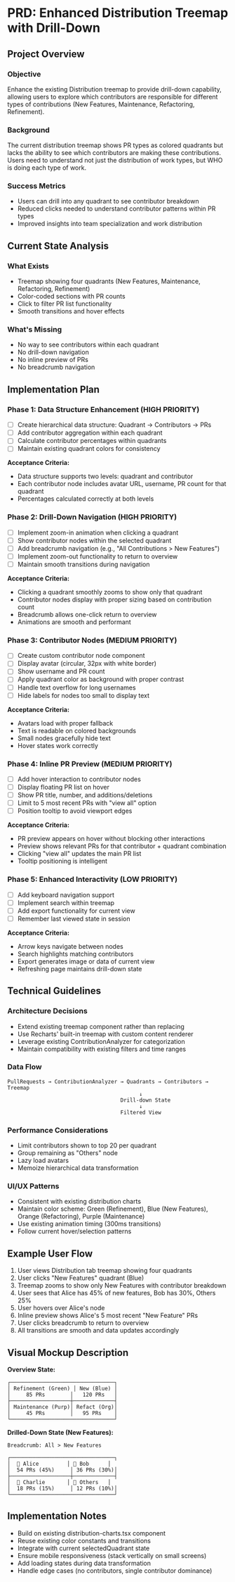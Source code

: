 # PRD: Enhanced Distribution Treemap with Drill-Down

## Project Overview

### Objective
Enhance the existing Distribution treemap to provide drill-down capability, allowing users to explore which contributors are responsible for different types of contributions (New Features, Maintenance, Refactoring, Refinement).

### Background
The current distribution treemap shows PR types as colored quadrants but lacks the ability to see which contributors are making these contributions. Users need to understand not just the distribution of work types, but WHO is doing each type of work.

### Success Metrics
- Users can drill into any quadrant to see contributor breakdown
- Reduced clicks needed to understand contributor patterns within PR types
- Improved insights into team specialization and work distribution

## Current State Analysis

### What Exists
- Treemap showing four quadrants (New Features, Maintenance, Refactoring, Refinement)
- Color-coded sections with PR counts
- Click to filter PR list functionality
- Smooth transitions and hover effects

### What's Missing
- No way to see contributors within each quadrant
- No drill-down navigation
- No inline preview of PRs
- No breadcrumb navigation

## Implementation Plan

### Phase 1: Data Structure Enhancement (HIGH PRIORITY)
- [ ] Create hierarchical data structure: Quadrant → Contributors → PRs
- [ ] Add contributor aggregation within each quadrant
- [ ] Calculate contributor percentages within quadrants
- [ ] Maintain existing quadrant colors for consistency

**Acceptance Criteria:**
- Data structure supports two levels: quadrant and contributor
- Each contributor node includes avatar URL, username, PR count for that quadrant
- Percentages calculated correctly at both levels

### Phase 2: Drill-Down Navigation (HIGH PRIORITY)
- [ ] Implement zoom-in animation when clicking a quadrant
- [ ] Show contributor nodes within the selected quadrant
- [ ] Add breadcrumb navigation (e.g., "All Contributions > New Features")
- [ ] Implement zoom-out functionality to return to overview
- [ ] Maintain smooth transitions during navigation

**Acceptance Criteria:**
- Clicking a quadrant smoothly zooms to show only that quadrant
- Contributor nodes display with proper sizing based on contribution count
- Breadcrumb allows one-click return to overview
- Animations are smooth and performant

### Phase 3: Contributor Nodes (MEDIUM PRIORITY)
- [ ] Create custom contributor node component
- [ ] Display avatar (circular, 32px with white border)
- [ ] Show username and PR count
- [ ] Apply quadrant color as background with proper contrast
- [ ] Handle text overflow for long usernames
- [ ] Hide labels for nodes too small to display text

**Acceptance Criteria:**
- Avatars load with proper fallback
- Text is readable on colored backgrounds
- Small nodes gracefully hide text
- Hover states work correctly

### Phase 4: Inline PR Preview (MEDIUM PRIORITY)
- [ ] Add hover interaction to contributor nodes
- [ ] Display floating PR list on hover
- [ ] Show PR title, number, and additions/deletions
- [ ] Limit to 5 most recent PRs with "view all" option
- [ ] Position tooltip to avoid viewport edges

**Acceptance Criteria:**
- PR preview appears on hover without blocking other interactions
- Preview shows relevant PRs for that contributor + quadrant combination
- Clicking "view all" updates the main PR list
- Tooltip positioning is intelligent

### Phase 5: Enhanced Interactivity (LOW PRIORITY)
- [ ] Add keyboard navigation support
- [ ] Implement search within treemap
- [ ] Add export functionality for current view
- [ ] Remember last viewed state in session

**Acceptance Criteria:**
- Arrow keys navigate between nodes
- Search highlights matching contributors
- Export generates image or data of current view
- Refreshing page maintains drill-down state

## Technical Guidelines

### Architecture Decisions
- Extend existing treemap component rather than replacing
- Use Recharts' built-in treemap with custom content renderer
- Leverage existing ContributionAnalyzer for categorization
- Maintain compatibility with existing filters and time ranges

### Data Flow
```
PullRequests → ContributionAnalyzer → Quadrants → Contributors → Treemap
                                          ↓
                                    Drill-down State
                                          ↓
                                    Filtered View
```

### Performance Considerations
- Limit contributors shown to top 20 per quadrant
- Group remaining as "Others" node
- Lazy load avatars
- Memoize hierarchical data transformation

### UI/UX Patterns
- Consistent with existing distribution charts
- Maintain color scheme: Green (Refinement), Blue (New Features), Orange (Refactoring), Purple (Maintenance)
- Use existing animation timing (300ms transitions)
- Follow current hover/selection patterns

## Example User Flow

1. User views Distribution tab treemap showing four quadrants
2. User clicks "New Features" quadrant (Blue)
3. Treemap zooms to show only New Features with contributor breakdown
4. User sees that Alice has 45% of new features, Bob has 30%, Others 25%
5. User hovers over Alice's node
6. Inline preview shows Alice's 5 most recent "New Feature" PRs
7. User clicks breadcrumb to return to overview
8. All transitions are smooth and data updates accordingly

## Visual Mockup Description

**Overview State:**
```
┌─────────────────────────────────┐
│ Refinement (Green) │ New (Blue) │
│     85 PRs        │   120 PRs   │
├───────────────────┼─────────────┤
│ Maintenance (Purp)│ Refact (Org)│
│     45 PRs        │   95 PRs    │
└─────────────────────────────────┘
```

**Drilled-Down State (New Features):**
```
Breadcrumb: All > New Features

┌─────────────────────────────────┐
│  👤 Alice         │ 👤 Bob      │
│  54 PRs (45%)     │ 36 PRs (30%)│
├───────────────────┼─────────────┤
│  👤 Charlie       │ 👥 Others   │
│  18 PRs (15%)     │ 12 PRs (10%)│
└─────────────────────────────────┘
```

## Implementation Notes

- Build on existing distribution-charts.tsx component
- Reuse existing color constants and transitions
- Integrate with current selectedQuadrant state
- Ensure mobile responsiveness (stack vertically on small screens)
- Add loading states during data transformation
- Handle edge cases (no contributors, single contributor dominance)